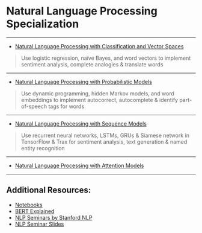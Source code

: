 # Natural Language Processing Specialization 

---
* [Natural Language Processing with Classification and Vector Spaces](https://github.com/vigneshv92/Natural-Language-Processing-Specialization/blob/master/Natural%20Language%20Processing%20with%20Classification%20and%20Vector%20Spaces/)

> Use logistic regression, naïve Bayes, and word vectors to implement sentiment analysis, complete analogies & translate words

---

* [Natural Language Processing with Probabilistic Models](https://github.com/vigneshv92/Natural-Language-Processing-Specialization/tree/master/Natural%20Language%20Processing%20with%20Probabilistic%20Models)

> Use dynamic programming, hidden Markov models, and word embeddings to implement autocorrect, autocomplete & identify part-of-speech tags for words

---

* [Natural Language Processing with Sequence Models](https://github.com/vigneshv92/Natural-Language-Processing-Specialization/tree/master/Natural%20Language%20Processing%20with%20Sequence%20Models)

> Use recurrent neural networks, LSTMs, GRUs & Siamese network in TensorFlow & Trax for sentiment analysis, text generation & named entity recognition

---

* [Natural Language Processing with Attention Models]()


---

## Additional Resources: 

* [Notebooks](https://notebooks.quantumstat.com/?utm_campaign=NLP%20News&utm_medium=email&utm_source=Revue%20newsletter)
* [BERT Explained](https://nlp.stanford.edu/seminar/details/jdevlin.pdf)
* [NLP Seminars by Stanford NLP](https://nlp.stanford.edu/seminar)
* [NLP Seminar Slides](https://nlp.stanford.edu/seminar/details/)

